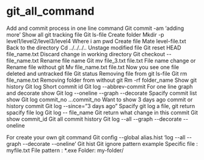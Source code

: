 # git_all_command
Add and commit process in one line command 
Git commit -am ‘adding more’
Show all git tracking file 
Git ls-file
Create folder 
Mkdir -p level1/level2/level3/level4
Where i am 
pwd
Create file 
Mate level-file.txt
Back to the directory
Cd ../../../.. 
Unstage modified file 
Git reset HEAD file_name.txt
Discard change in working directory
Git checkout -- file_name.txt
Rename file name 
Git mv file_3.txt file.txt 
File name change or Rename file without git 
Mv file_name.txt file.txt
Now you see one file deleted and untracked file 
Git status
Removing file from git ls-file 
Git rm file_name.txt
Removing folder from without git 
 Rm -rf folder_name
Show git history
Git log
Short commit id 
Git log --abbrev-commit
For one line graph and decorate show 
Git log --oneline --graph --decorate
Spacify commit list show 
Git log commit_no ...commit_no
Want to show 3 days ago commit or history commit 
Git log --since=”3 days ago”
Spacify git log a file, git return spacify file log 
Git log -- file_name
Git return what change in this commit 
Git show commit_id
Git all commit history 
Git log --all --graph --decorate --oneline

For create your own git command 
Git config --global alias.hist ‘log --all --graph --decorate --oneline’
Git hist
Git ignore pattern example 
Specific file : myfile.txt
File pattern : *.exe
Folder: my-folder/


